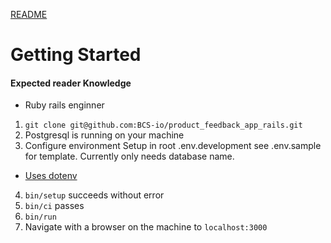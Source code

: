 [README](../README.md)

# Getting Started

#### Expected reader Knowledge
  - Ruby rails enginner

1. `git clone git@github.com:BCS-io/product_feedback_app_rails.git`
2. Postgresql is running on your machine
3. Configure environment Setup in root .env.development see .env.sample for template. Currently only needs database name.
  - [Uses dotenv](https://github.com/motdotla/dotenv)
4. `bin/setup` succeeds without error
5. `bin/ci` passes
6. `bin/run`
7. Navigate with a browser on the machine to `localhost:3000`

